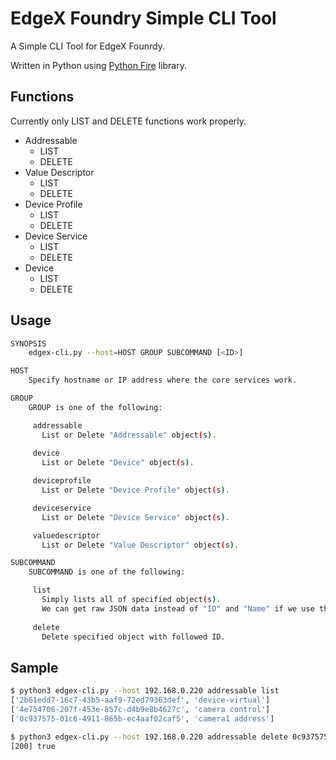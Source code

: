 # EdgeX Foundry Simple CLI Tool

A Simple CLI Tool for EdgeX Founrdy.

Written in Python using [Python Fire](https://github.com/google/python-fire) library.


## Functions

Currently only LIST and DELETE functions work properly.

* Addressable
    * LIST
    * DELETE
* Value Descriptor
    * LIST
    * DELETE
* Device Profile
    * LIST
    * DELETE
* Device Service
    * LIST
    * DELETE
* Device
    * LIST
    * DELETE

## Usage

```sh
SYNOPSIS
    edgex-cli.py --host=HOST GROUP SUBCOMMAND [<ID>]

HOST
    Specify hostname or IP address where the core services work.

GROUP
    GROUP is one of the following:

     addressable
       List or Delete "Addressable" object(s).
    
     device
       List or Delete "Device" object(s).

     deviceprofile
       List or Delete "Device Profile" object(s).

     deviceservice
       List or Delete "Device Service" object(s).

     valuedescriptor
       List or Delete "Value Descriptor" object(s).

SUBCOMMAND
    SUBCOMMAND is one of the following:

     list
       Simply lists all of specified object(s).
       We can get raw JSON data instead of "ID" and "Name" if we use this with "--raw" switch.
    
     delete
       Delete specified object with followed ID.
```

## Sample

```sh
$ python3 edgex-cli.py --host 192.168.0.220 addressable list
['2b61edd7-16c7-43b5-aaf9-72ed79363def', 'device-virtual']
['4e754706-207f-453e-857c-d4b9e8b4627c', 'camera control']
['0c937575-01c6-4911-865b-ec4aaf02caf5', 'camera1 address']
```

```sh
$ python3 edgex-cli.py --host 192.168.0.220 addressable delete 0c937575-01c6-4911-865b-ec4aaf02caf5
[200] true
```

